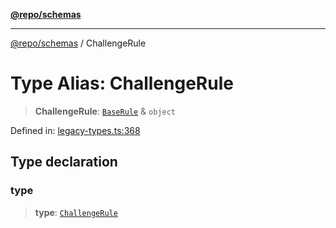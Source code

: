 [**@repo/schemas**](../README.md)

***

[@repo/schemas](../README.md) / ChallengeRule

# Type Alias: ChallengeRule

> **ChallengeRule**: [`BaseRule`](BaseRule.md) & `object`

Defined in: [legacy-types.ts:368](https://github.com/alexqguo/drinking-board-game-v3/blob/c1651f3f11d4ae3776e0b160a33032601da6e0ad/packages/schemas/src/legacy-types.ts#L368)

## Type declaration

### type

> **type**: [`ChallengeRule`](../enumerations/RuleType.md#challengerule)
